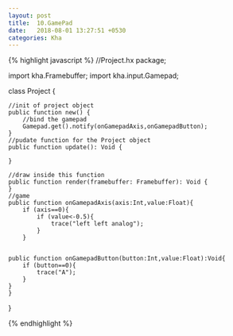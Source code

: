 ```yaml
---
layout: post
title:  10.GamePad
date:   2018-08-01 13:27:51 +0530
categories: Kha
---
```





{% highlight javascript %}
//Project.hx
package;

import kha.Framebuffer;
import kha.input.Gamepad;


class Project {
		
	//init of project object
	public function new() {	
		//bind the gamepad
		Gamepad.get().notify(onGamepadAxis,onGamepadButton);
	}
	//pudate function for the Project object
	public function update(): Void {
	
	}

	//draw inside this function
	public function render(framebuffer: Framebuffer): Void {
	}
	//game
	public function onGamepadAxis(axis:Int,value:Float){
		if (axis==0){
			if (value<-0.5){
				trace("left left analog");
			}
		}


	public function onGamepadButton(button:Int,value:Float):Void{
		if (button==0){
			trace("A");
		}
	}
	}
}


{% endhighlight %}


